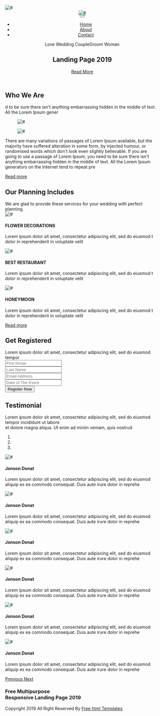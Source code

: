 


<!DOCTYPE html>
<html lang="en">
   <head>
      <!-- basic -->
      <meta charset="utf-8">
      <meta http-equiv="X-UA-Compatible" content="IE=edge">
      <!-- mobile metas -->
      <meta name="viewport" content="width=device-width, initial-scale=1">
      <meta name="viewport" content="initial-scale=1, maximum-scale=1">
      <!-- site metas -->
      <title>blessed</title>
      <meta name="keywords" content="">
      <meta name="description" content="">
      <meta name="author" content="">
      <!-- bootstrap css -->
      <link rel="stylesheet" href="css/bootstrap.min.css">
      <!-- style css -->
      <link rel="stylesheet" href="css/style.css">
      <!-- Responsive-->
      <link rel="stylesheet" href="css/responsive.css">
      <!-- fevicon -->
      <link rel="icon" href="images/fevicon.png" type="image/gif" />
      <!-- Scrollbar Custom CSS -->
      <link rel="stylesheet" href="css/jquery.mCustomScrollbar.min.css">
      <!-- Tweaks for older IEs-->
      <link rel="stylesheet" href="https://netdna.bootstrapcdn.com/font-awesome/4.0.3/css/font-awesome.css">
      <link rel="stylesheet" href="https://cdnjs.cloudflare.com/ajax/libs/fancybox/2.1.5/jquery.fancybox.min.css" media="screen">
      <!--[if lt IE 9]>
      <script src="https://oss.maxcdn.com/html5shiv/3.7.3/html5shiv.min.js"></script>
      <script src="https://oss.maxcdn.com/respond/1.4.2/respond.min.js"></script><![endif]-->
   </head>
   <!-- body -->
   <body class="main-layout">
      <!-- loader  -->
      <div class="loader_bg">
         <div class="loader"><img src="images/loading.gif" alt="#" /></div>
      </div>
      <!-- end loader -->
      <!-- header -->
      <header>
         <!-- header inner -->
         <div  class="head_top">
            <div class="container">
               <div class="header">
                  <div class="row">
                     <div class="col-xl-3 col-lg-3 col-md-3 col-sm-3 col logo_section">
                        <div class="full">
                           <div class="center-desk">
                              <div class="logo">
                                 <a href="index.html"><img src="images/logo.png" alt="#" /></a>
                              </div>
                           </div>
                        </div>
                     </div>
                     <div class="col-xl-9 col-lg-9 col-md-9 col-sm-9">
                        <nav class="navigation navbar navbar-expand-md navbar-dark ">
                           <button class="navbar-toggler" type="button" data-toggle="collapse" data-target="#navbarsExample04" aria-controls="navbarsExample04" aria-expanded="false" aria-label="Toggle navigation">
                           <span class="navbar-toggler-icon"></span>
                           </button>
                           <div class="collapse navbar-collapse" id="navbarsExample04">
                              <ul class="navbar-nav mr-auto">
                                 <li class="nav-item">
                                    <a class="nav-link" href="#"> Home  </a>
                                 </li>
                                 <li class="nav-item">
                                    <a class="nav-link" href="#contact">About</a>
                                 </li>
                                 <li class="nav-item">
                                    <a class="nav-link" href="#">Contact</a>
                                 </li>
                              </ul>
                           </div>
                        </nav>
                     </div>
                  </div>
               </div>
            </div>
            <!-- end header inner -->
            <!-- end header -->
            <!-- banner -->
            <section class="banner_main">
               <div class="container">
                  <div class="row d_flex">
                     <div class="col-md-12">
                        <div class="text-bg">
                           <span> Love Wedding CoupleGroom Woman</span>
                           <h1>Landing Page 2019</h1>
                           <a href="#">Read More</a>
                        </div>
                     </div>
                  </div>
               </div>
            </section>
         </div>
      </header>
      <!-- end banner -->
      <!-- weare -->
      <div class="weare">
         <div class="container">
            <div class="row">
               <div class="col-md-12">
                  <div class="titlepage">
                     <h2>Who We Are</h2>
                     <span>d to be sure there isn't anything embarrassing hidden in the middle of text. All the Lorem Ipsum gener</span>
                  </div>
               </div>
            </div>
            <div class="row">
               <div class="col-md-10 offset-md-1">
                  <div class="row">
                     <div class="col-md-6 margin_boo">
                        <div class="weare_box ">
                           <figure><img src="images/weare_img1.png" alt="#"/></figure>
                        </div>
                     </div>
                     <div class="col-md-6">
                        <div class="weare_box">
                           <figure><img src="images/weare_img2.png" alt="#"/></figure>
                        </div>
                     </div>
                  </div>
               </div>
               <div class="col-md-12">
                  <div class="weare_box">
                     <p>There are many variations of passages of Lorem Ipsum available, but the majority have suffered alteration in some form, by injected humour, or randomised words which don't look even slightly believable. If you are going to use a passage of Lorem Ipsum, you need to be sure there isn't anything embarrassing hidden in the middle of text. All the Lorem Ipsum generators on the Internet tend to repeat pre</p>
                     <a class="read_more" href="#">Read more</a>
                  </div>
               </div>
            </div>
         </div>
      </div>
      <!-- weare -->
      <!-- Our -->
      <div id="" class="Our">
         <div class="container">
            <div class="row">
               <div class="col-md-12">
                  <div class="titlepage">
                     <h2>Our Planning Includes</h2>
                     <span>We are glad to provide these services for your wedding with perfect planning.</span>
                  </div>
               </div>
            </div>
            <div class="row">
               <div class="col-md-4">
                  <div class="Our_box">
                     <i><img src="images/plan1.png" alt="#"/></i>
                     <h4>FLOWER DECORATIONS</h4>
                     <p>Lorem ipsum dolor sit amet, consectetur adipiscing elit, sed do eiusmod t dolor in reprehenderit in voluptate velit</p>
                  </div>
               </div>
               <div class="col-md-4">
                  <div class="Our_box">
                     <i><img src="images/plan2.png" alt="#"/></i>
                     <h4>BEST RESTAURANT</h4>
                     <p>Lorem ipsum dolor sit amet, consectetur adipiscing elit, sed do eiusmod t dolor in reprehenderit in voluptate velit</p>
                  </div>
               </div>
               <div class="col-md-4">
                  <div class="Our_box">
                     <i><img src="images/plan3.png" alt="#"/></i>
                     <h4>HONEYMOON</h4>
                     <p>Lorem ipsum dolor sit amet, consectetur adipiscing elit, sed do eiusmod t dolor in reprehenderit in voluptate velit</p>
                  </div>
               </div>
               <div class="col-md-12">
                  <a class="read_more" href="#">Read more</a>
               </div>
            </div>
         </div>
      </div>
      <!-- end Our -->
      <!-- regist -->
      <div id="regist" class="regist">
         <div class="container">
            <div class="row">
               <div class="col-md-12">
                  <div class="titlepage">
                     <h2>Get Registered</h2>
                     <span>Lorem ipsum dolor sit amet, consectetur adipiscing elit, sed do eiusmod tempor</span>
                  </div>
               </div>
            </div>
         </div>
         <div class="container">
            <div class="row">
               <div class="col-md-12 ">
                  <form class="main_form">
                     <div class="row">
                        <div class="col-md-6 ">
                           <input class="contactus" placeholder="First Nmae" type="text" name="First Nmae">
                        </div>
                        <div class="col-md-6">
                           <input class="contactus" placeholder="Last Name" type="text" name=" Last Name">
                        </div>
                        <div class="col-md-6">
                           <input class="contactus" placeholder="Email Address" type="text" name="Email Address">
                        </div>
                        <div class="col-md-6">
                           <input class="contactus" placeholder="Date of The Event " type="text" name="Date of The Event ">
                        </div>
                        <div class="col-sm-12">
                           <button class="register">Register Now</button>
                        </div>
                     </div>
                  </form>
               </div>
            </div>
         </div>
      </div>
      <!-- end regist -->
      <!-- testimonial -->
      <div class="testimonial">
         <div class="container">
            <div class="row">
               <div class="col-md-12">
                  <div class="titlepage">
                     <h2>Testimonial</h2>
                     <p>Lorem ipsum dolor sit amet, consectetur adipiscing elit, sed do eiusmod tempor incididunt ut labore<br> et dolore magna aliqua. Ut enim ad minim veniam, quis nostrud  </p>
                  </div>
               </div>
            </div>
            <div class="row">
               <div class="col-md-12">
                  <div id="myCarousel" class="carousel slide testimonial_Carousel " data-ride="carousel">
                     <ol class="carousel-indicators">
                        <li data-target="#myCarousel" data-slide-to="0" class="active"></li>
                        <li data-target="#myCarousel" data-slide-to="1"></li>
                        <li data-target="#myCarousel" data-slide-to="2"></li>
                     </ol>
                     <div class="carousel-inner">
                        <div class="carousel-item active">
                           <div class="container">
                              <div class="carousel-caption ">
                                 <div class="row">
                                    <div  class="col-md-6">
                                       <div class="test_box">
                                          <div class="jons">
                                             <i><img src="images/jons_img1.png" alt="#"/></i>
                                             <h4>Jonson Donat</h4>
                                          </div>
                                          <p>Lorem ipsum dolor sit amet, consectetur adipiscing elit, sed do eiusmod aliquip ex ea commodo consequat. Duis aute irure dolor in reprehe</p>
                                       </div>
                                    </div>
                                    <div  class="col-md-6">
                                       <div class="test_box">
                                          <div class="jons">
                                             <i><img src="images/jons_img2.png" alt="#"/></i>
                                             <h4>Jonson Donat</h4>
                                          </div>
                                          <p>Lorem ipsum dolor sit amet, consectetur adipiscing elit, sed do eiusmod aliquip ex ea commodo consequat. Duis aute irure dolor in reprehe</p>
                                       </div>
                                    </div>
                                 </div>
                              </div>
                           </div>
                        </div>
                        <div class="carousel-item">
                           <div class="container">
                              <div class="carousel-caption">
                                 <div class="row">
                                    <div  class="col-md-6">
                                       <div class="test_box">
                                          <div class="jons">
                                             <i><img src="images/jons_img1.png" alt="#"/></i>
                                             <h4>Jonson Donat</h4>
                                          </div>
                                          <p>Lorem ipsum dolor sit amet, consectetur adipiscing elit, sed do eiusmod aliquip ex ea commodo consequat. Duis aute irure dolor in reprehe</p>
                                       </div>
                                    </div>
                                    <div  class="col-md-6">
                                       <div class="test_box">
                                          <div class="jons">
                                             <i><img src="images/jons_img2.png" alt="#"/></i>
                                             <h4>Jonson Donat</h4>
                                          </div>
                                          <p>Lorem ipsum dolor sit amet, consectetur adipiscing elit, sed do eiusmod aliquip ex ea commodo consequat. Duis aute irure dolor in reprehe</p>
                                       </div>
                                    </div>
                                 </div>
                              </div>
                           </div>
                        </div>
                        <div class="carousel-item">
                           <div class="container">
                              <div class="carousel-caption">
                                 <div class="row">
                                    <div  class="col-md-6">
                                       <div class="test_box">
                                          <div class="jons">
                                             <i><img src="images/jons_img1.png" alt="#"/></i>
                                             <h4>Jonson Donat</h4>
                                          </div>
                                          <p>Lorem ipsum dolor sit amet, consectetur adipiscing elit, sed do eiusmod aliquip ex ea commodo consequat. Duis aute irure dolor in reprehe</p>
                                       </div>
                                    </div>
                                    <div  class="col-md-6">
                                       <div class="test_box">
                                          <div class="jons">
                                             <i><img src="images/jons_img2.png" alt="#"/></i>
                                             <h4>Jonson Donat</h4>
                                          </div>
                                          <p>Lorem ipsum dolor sit amet, consectetur adipiscing elit, sed do eiusmod aliquip ex ea commodo consequat. Duis aute irure dolor in reprehe</p>
                                       </div>
                                    </div>
                                 </div>
                              </div>
                           </div>
                        </div>
                     </div>
                     <a class="carousel-control-prev" href="#myCarousel" role="button" data-slide="prev">
                     <span class="carousel-control-prev-icon" aria-hidden="true"></span>
                     <span class="sr-only">Previous</span>
                     </a>
                     <a class="carousel-control-next" href="#myCarousel" role="button" data-slide="next">
                     <span class="carousel-control-next-icon" aria-hidden="true"></span>
                     <span class="sr-only">Next</span>
                     </a>
                  </div>
               </div>
            </div>
         </div>
      </div>
      <!-- end testimonial -->
      <!--  footer -->
      <footer>
         <div class="footer">
            <div class="container">
               <div class="row">
                  <div class="col-md-10 offset-md-1">
                     <div class="cont">
                        <h3> <strong class="multi"> Free Multipurpose</strong><br>
                           Responsive Landing Page 2019
                        </h3>
                     </div>
                  </div>
               </div>
            </div>
            <div class="copyright">
               <div class="container">
                  <div class="row">
                     <div class="col-md-12">
                        <p>Copyright 2019 All Right Reserved By <a href="https://html.design/"> Free  html Templates</a></p>
                     </div>
                  </div>
               </div>
            </div>
         </div>
      </footer>
      <!-- end footer -->
      <!-- Javascript files-->
      <script src="js/jquery.min.js"></script>
      <script src="js/popper.min.js"></script>
      <script src="js/bootstrap.bundle.min.js"></script>
      <script src="js/jquery-3.0.0.min.js"></script>
      <script src="js/plugin.js"></script>
      <!-- sidebar -->
      <script src="js/jquery.mCustomScrollbar.concat.min.js"></script>
      <script src="js/custom.js"></script>
      <script src="https:cdnjs.cloudflare.com/ajax/libs/fancybox/2.1.5/jquery.fancybox.min.js"></script>
   </body>
</html>

